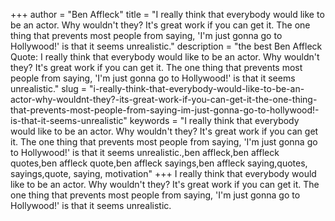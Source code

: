 +++
author = "Ben Affleck"
title = "I really think that everybody would like to be an actor. Why wouldn't they? It's great work if you can get it. The one thing that prevents most people from saying, 'I'm just gonna go to Hollywood!' is that it seems unrealistic."
description = "the best Ben Affleck Quote: I really think that everybody would like to be an actor. Why wouldn't they? It's great work if you can get it. The one thing that prevents most people from saying, 'I'm just gonna go to Hollywood!' is that it seems unrealistic."
slug = "i-really-think-that-everybody-would-like-to-be-an-actor-why-wouldnt-they?-its-great-work-if-you-can-get-it-the-one-thing-that-prevents-most-people-from-saying-im-just-gonna-go-to-hollywood!-is-that-it-seems-unrealistic"
keywords = "I really think that everybody would like to be an actor. Why wouldn't they? It's great work if you can get it. The one thing that prevents most people from saying, 'I'm just gonna go to Hollywood!' is that it seems unrealistic.,ben affleck,ben affleck quotes,ben affleck quote,ben affleck sayings,ben affleck saying,quotes, sayings,quote, saying, motivation"
+++
I really think that everybody would like to be an actor. Why wouldn't they? It's great work if you can get it. The one thing that prevents most people from saying, 'I'm just gonna go to Hollywood!' is that it seems unrealistic.
